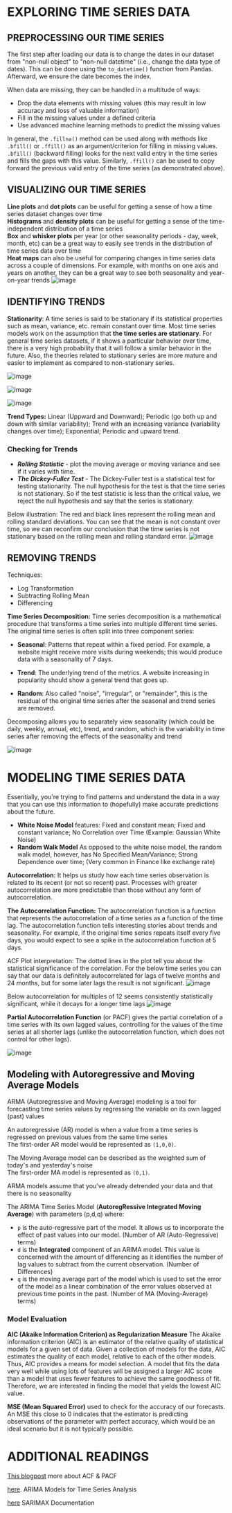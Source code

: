 # EXPLORING TIME SERIES DATA

## PREPROCESSING OUR TIME SERIES

The first step after loading our data is to change the dates in our dataset from "non-null object" to "non-null datetime" (i.e., change the data type of dates). This can be done using the `to_datetime()` function from Pandas. Afterward, we ensure the date becomes the index.


When data are missing, they can be handled in a multitude of ways: 
* Drop the data elements with missing values (this may result in low accuracy and loss of valuable information)
* Fill in the missing values under a defined criteria 
* Use advanced machine learning methods to predict the missing values
  
In general, the `.fillna()` method can be used along with methods like `.bfill()` or `.ffill()` as an argument/criterion for filling in missing values. `.bfill()` (backward filling) looks for the next valid entry in the time series and fills the gaps with this value. Similarly, `.ffill()` can be used to copy forward the previous valid entry of the time series (as demonstrated above).

## VISUALIZING OUR TIME SERIES
**Line plots** and **dot plots** can be useful for getting a sense of how a time series dataset changes over time\
**Histograms** and **density plots** can be useful for getting a sense of the time-independent distribution of a time series\
**Box** and **whisker plots** per year (or other seasonality periods - day, week, month, etc) can be a great way to easily see trends in the distribution of time series data over time\
**Heat maps** can also be useful for comparing changes in time series data across a couple of dimensions. For example, with months on one axis and years on another, they can be a great way to see both seasonality and year-on-year trends
![image](https://github.com/MarvinAgumba/EXPLORING-MODELING-TIME-SERIES-DATA/assets/122484885/20e67be2-0ae6-4180-a41f-bb25e6d42741)

## IDENTIFYING TRENDS
**Stationarity**: A time series is said to be stationary if its statistical properties such as mean, variance, etc. remain constant over time. Most time series models work on the assumption that **the time series are stationary**. For general time series datasets, if it shows a particular behavior over time, there is a very high probability that it will follow a similar behavior in the future. Also, the theories related to stationary series are more mature and easier to implement as compared to non-stationary series.

![image](https://github.com/MarvinAgumba/EXPLORING-MODELING-TIME-SERIES-DATA/assets/122484885/60855ffb-b365-4517-b7f6-030b46fa3308)

![image](https://github.com/MarvinAgumba/EXPLORING-MODELING-TIME-SERIES-DATA/assets/122484885/c5891040-4f5e-46d1-94a7-cf8654805e25)

![image](https://github.com/MarvinAgumba/EXPLORING-MODELING-TIME-SERIES-DATA/assets/122484885/4e27b9b0-eb84-4c60-a565-b8810b5f5d41)

**Trend Types:** Linear (Uppward and Downward); Periodic (go both up and down with similar variability); Trend with an increasing variance (variability changes over time); Exponential; Periodic and upward trend.

### Checking for Trends
- ***Rolling Statistic*** - plot the moving average or moving variance and see if it varies with time.
- ***The Dickey-Fuller Test*** - The Dickey-Fuller test is a statistical test for testing stationarity. The null hypothesis for the test is that the time series is not stationary. So if the test statistic is less than the critical value, we reject the null hypothesis and say that the series is stationary.

Below illustration: The red and black lines represent the rolling mean and rolling standard deviations. You can see that the mean is not constant over time, so we can reconfirm our conclusion that the time series is not stationary based on the rolling mean and rolling standard error.
![image](https://github.com/MarvinAgumba/EXPLORING-MODELING-TIME-SERIES-DATA/assets/122484885/a30b3f9e-9352-4381-8e78-cb152369c6ca)

## REMOVING TRENDS
Techniques:
- Log Transformation
- Subtracting Rolling Mean
- Differencing

**Time Series Decomposition:** Time series decomposition is a mathematical procedure that transforms a time series into multiple different time series. The original time series is often split into three component series:

- **Seasonal**: Patterns that repeat within a fixed period. For example, a website might receive more visits during weekends; this would produce data with a seasonality of 7 days.

- **Trend**: The underlying trend of the metrics. A website increasing in popularity should show a general trend that goes up.

- **Random**: Also called "noise", "irregular", or "remainder", this is the residual of the original time series after the seasonal and trend series are removed.

Decomposing allows you to separately view seasonality (which could be daily, weekly, annual, etc), trend, and random, which is the variability in time series after removing the effects of the seasonality and trend

![image](https://github.com/MarvinAgumba/EXPLORING-MODELING-TIME-SERIES-DATA/assets/122484885/5b59fd56-d0ad-4fd1-bff2-4cc13db51264)

# MODELING TIME SERIES DATA

Essentially, you're trying to find patterns and understand the data in a way that you can use this information to (hopefully) make accurate predictions about the future.
 - **White Noise Model** features: Fixed and constant mean; Fixed and constant variance; No Correlation over Time (Example: Gaussian White Noise)
 - **Random Walk Model** As opposed to the white noise model, the random walk model, however, has No Specified Mean/Variance; Strong Dependence over time; (Very common in Finance like exchange rate)

**Autocorrelation:** It helps us study how each time series observation is related to its recent (or not so recent) past. Processes with greater autocorrelation are more predictable than those without any form of autocorrelation.

**The Autocorrelation Function:** The autocorrelation function is a function that represents the autocorrelation of a time series as a function of the time lag. The autocorrelation function tells interesting stories about trends and seasonality. For example, if the original time series repeats itself every five days, you would expect to see a spike in the autocorrelation function at 5 days.

ACF Plot interpretation: The dotted lines in the plot tell you about the statistical significance of the correlation. For the below time series you can say that our data is definitely autocorrelated for lags of twelve months and 24 months, but for some later lags the result is not significant.
![image](https://github.com/MarvinAgumba/EXPLORING-MODELING-TIME-SERIES-DATA/assets/122484885/cefd4d3b-e06f-49c8-8c6e-7d3b3466648f)

Below autocorrelation for multiples of 12 seems consistently statistically significant, while it decays for a longer time lags
![image](https://github.com/MarvinAgumba/EXPLORING-MODELING-TIME-SERIES-DATA/assets/122484885/62571f1b-5bff-4211-b13b-48df92b4847a)

**Partial Autocorrelation Function** (or PACF) gives the partial correlation of a time series with its own lagged values, controlling for the values of the time series at all shorter lags (unlike the autocorrelation function, which does not control for other lags).

![image](https://github.com/MarvinAgumba/EXPLORING-MODELING-TIME-SERIES-DATA/assets/122484885/78d23898-23bc-47d2-ab85-b79c93451e99)

## Modeling with Autoregressive and Moving Average Models
ARMA (Autoregressive and Moving Average) modeling is a tool for forecasting time series values by regressing the variable on its own lagged (past) values

An autoregressive (AR) model is when a value from a time series is regressed on previous values from the same time series\
The first-order AR model would be represented as `(1,0,0)`.

The Moving Average model can be described as the weighted sum of today's and yesterday's noise\
The first-order MA model is represented as `(0,1)`. 

ARMA models assume that you've already detrended your data and that there is no seasonality

The ARIMA Time Series Model (**AutoregRessive Integrated Moving Average**) with parameters (p,d,q) where:
- `p` is the auto-regressive part of the model. It allows us to incorporate the effect of past values into our model. (Number of AR (Auto-Regressive) terms)
- `d` is the **Integrated** component of an ARIMA model. This value is concerned with the amount of differencing as it identifies the number of lag values to subtract from the current observation. (Number of Differences)
- `q` is the moving average part of the model which is used to set the error of the model as a linear combination of the error values observed at previous time points in the past. (Number of MA (Moving-Average) terms)

### Model Evaluation

**AIC (Akaike Information Criterion) as Regularization Measure** The Akaike information criterion (AIC) is an estimator of the relative quality of statistical models for a given set of data. Given a collection of models for the data, AIC estimates the quality of each model, relative to each of the other models. Thus, AIC provides a means for model selection. A model that fits the data very well while using lots of features will be assigned a larger AIC score than a model that uses fewer features to achieve the same goodness of fit. Therefore, we are interested in finding the model that yields the lowest AIC value. 

**MSE (Mean Squared Error)** used to check for the accuracy of our forecasts. An MSE this close to 0 indicates that the estimator is predicting observations of the parameter with perfect accuracy, which would be an ideal scenario but it is not typically possible.  

# ADDITIONAL READINGS

[This blogpost](https://machinelearningmastery.com/gentle-introduction-autocorrelation-partial-autocorrelation/) more about ACF & PACF

[here](https://www.quantstart.com/articles/Autoregressive-Integrated-Moving-Average-ARIMA-p-d-q-Models-for-Time-Series-Analysis). ARIMA Models for Time Series Analysis

[here](https://www.statsmodels.org/dev/generated/statsmodels.tsa.statespace.sarimax.SARIMAX.html) SARIMAX Documentation
